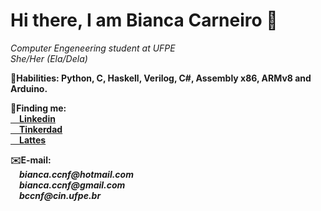 <head>
<h1> Hi there, I am Bianca Carneiro 👋</h1>
<head>
  
<body>
  <p>
    <i>Computer Engeneering student at UFPE<br>
      She/Her (Ela/Dela)</i>
   </p>
<p><b>🧠Habilities:<b> Python, C, Haskell, Verilog, C#, Assembly x86, ARMv8 and Arduino.</p>
<p><b>💬Finding me:<b><br>
    <a href="https://www.linkedin.com/in/bianca-carneiro-da-cunha-77222b191/"> &emsp;Linkedin</a><br>
    <a href="https://www.tinkercad.com/users/ktm1UhjdPZW-bianca-carneiro-da-cunha"> &emsp;Tinkerdad</a><br>
    <a href="http://lattes.cnpq.br/7849446439578091"> &emsp;Lattes</a><br>
</p>
<p>✉️E-mail:<br><i>
      &emsp;bianca.ccnf@hotmail.com<br>
      &emsp;bianca.ccnf@gmail.com<br>
      &emsp;bccnf@cin.ufpe.br</i>
</p>
<body>
